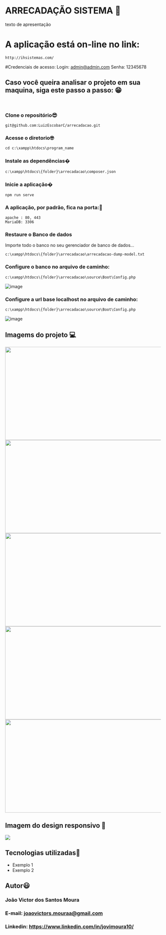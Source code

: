 # ARRECADAÇÃO SISTEMA 📝

texto de apresentação

# A aplicação está on-line no link: 
```
http://ihsistemas.com/
```
#Credenciais de acesso:
Login: admin@admin.com
Senha: 12345678

## Caso você queira analisar o projeto em sua maquina, siga este passo a passo: 😁

<br>

### Clone o repositório😎

```
git@github.com:LuizEscobarC/arrecadacao.git
```

### Acesse o diretorio🤓

```
cd c:\xampp\htdocs\program_name
```
### Instale as dependências�
```
c:\xampp\htdocs\{folder}\arrecadacao\composer.json
```
### Inicie a aplicação�
```
npm run serve
```
### A aplicação, por padrão, fica na porta:🤗

```
apache : 80, 443
MariaDB: 3306
```

### Restaure o Banco de dados

Importe todo o banco no seu gerenciador de banco de dados...
```
c:\xampp\htdocs\{folder}\arrecadacao\arrecadacao-dump-model.txt
```

### Configure o banco no arquivo de caminho:
```
c:\xampp\htdocs\{folder}\arrecadacao\source\Boot\Config.php
```
![image](https://user-images.githubusercontent.com/54407649/161636869-559a9faa-98fb-445f-9941-ca26d1f55b27.png)


### Configure a url base localhost no arquivo de caminho:
```
c:\xampp\htdocs\{folder}\arrecadacao\source\Boot\Config.php
```
![image](https://user-images.githubusercontent.com/54407649/161637076-249a1467-c7a6-4017-a5de-20883712780b.png)



## Imagems do projeto 💻

<img style="width: 600px; height: 300px" src="![image](https://user-images.githubusercontent.com/54407649/161637293-7018eba8-b4d2-4c73-8d8f-14bf22d5f7d2.png)">
<img style="width: 600px; height: 300px" src="rota">
<img style="width: 600px; height: 300px" src="rota">
<img style="width: 600px; height: 300px" src="rota">
<img style="width: 600px; height: 300px" src="rota">

## Imagem do design responsivo 📱

<img src='rota'>

## Tecnologias utilizadas🦉

<ul>
    <li>Exemplo 1</li>
    <li>Exemplo 2</li>
</ul>

## Autor😃

### João Victor dos Santos Moura
### E-mail: joaovictors.mouraa@gmail.com
### Linkedin: https://www.linkedin.com/in/jovimoura10/
